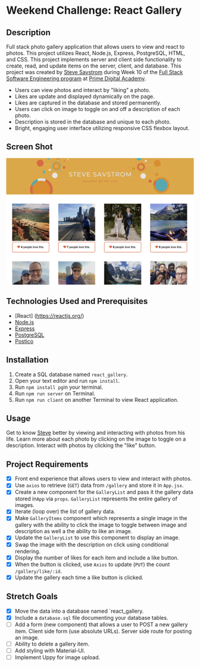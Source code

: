 # Weekend Challenge: React Gallery

## Description
Full stack photo gallery application that allows users to view and react to photos. This project utilizes React, Node.js, Express, PostgreSQL, HTML, and CSS. This project implements server and client side functionality to create, read, and update items on the server, client, and database. This project was created by [Steve Savstrom](https://www.linkedin.com/in/stevesavstrom/) during Week 10 of the [Full Stack Software Engineering program](https://www.primeacademy.io/courses/engineering#curriculum) at [Prime Digital Academy](https://www.primeacademy.io/).

- Users can view photos and interact by "liking" a photo.
- Likes are update and displayed dynamically on the page.
- Likes are captured in the database and stored permanently.
- Users can click on image to toggle on and off a description of each photo.
- Description is stored in the database and unique to each photo.
- Bright, engaging user interface utilizing responsive CSS flexbox layout.

## Screen Shot
![Screen Shot](/public/images/screenshot.png)

## Technologies Used and Prerequisites
- [React] (https://reactjs.org/)
- [Node.js](https://nodejs.org/en/)
- [Express](https://expressjs.com/)
- [PostgreSQL](https://www.postgresql.org/)
- [Postico](https://eggerapps.at/postico/)

## Installation
1. Create a SQL database named `react_gallery`.
2. Open your text editor and run `npm install`.
3. Run `npm install pg`in your terminal.
4. Run `npm run server` on Terminal.
5. Run `npm run client` on another Terminal to view React application.

## Usage
Get to know [Steve](https://www.linkedin.com/in/stevesavstrom/) better by viewing and interacting with photos from his life. Learn more about each photo by clicking on the image to toggle on a description. Interact with photos by clicking the "like" button.

## Project Requirements
- [x] Front end experience that allows users to view and interact with photos.
- [x] Use `axios` to retrieve (`GET`) data from `/gallery` and store it in `App.jsx`.
- [x] Create a new component for the `GalleryList` and pass it the gallery data stored in`App` via `props`. `GalleryList` represents the entire gallery of images.
- [x] Iterate (loop over) the list of gallery data.
- [x] Make `GalleryItems` component which represents a single image in the gallery with the ability to click the image to toggle between image and description as well a the ability to like an image.
- [x] Update the `GalleryList` to use this component to display an image.
- [x] Swap the image with the description on click using conditional rendering.
- [x] Display the number of likes for each item and include a like button.
- [x] When the button is clicked, use `Axios` to update (`PUT`)
 the count `/gallery/like/:id`.
- [x] Update the gallery each time a like button is clicked.

## Stretch Goals
- [x] Move the data into a database named `react_gallery.
- [x] Include a `database.sql` file documenting your database tables.
- [ ] Add a form (new component) that allows a user to POST a new gallery item. Client side form (use absolute URLs). Server side route for posting an image.
- [ ] Ability to delete a gallery item.
- [ ] Add styling with Material-UI.
- [ ] Implement Uppy for image upload.
